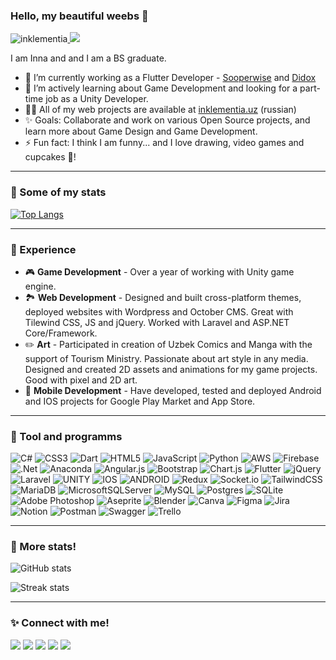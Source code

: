 ### Hello, my beautiful weebs 👋
<p align="left"> <img src="https://komarev.com/ghpvc/?username=inklementia&label=Profile%20views&color=blue&style=for-the-badge" alt="inklementia" /><a href="https://t.me/inklementia_writes"> <img src="https://img.shields.io/badge/Random%20Things-Blog-2CA5E0?style=for-the-badge" /></a> </p>

I am Inna and and I am a BS graduate.

- 🔭 I’m currently working as a Flutter Developer - [Sooperwise](https://play.google.com/store/apps/details?id=com.sooperwise.mobile) and [Didox](https://play.google.com/store/apps/details?id=uz.didox.mobile)
- 🌱 I’m actively learning about Game Development and looking for a part-time job as a Unity Developer.
- 👨‍💻 All of my web projects are available at [inklementia.uz](https://inklementia.uz) (russian)
- ✨ Goals: Collaborate and work on various Open Source projects, and learn more about Game Design and Game Development.
- ⚡ Fun fact: I think I am funny... and I love drawing, video games and cupcakes 🧁!

 ***
 
 ### 🎯 Some of my stats

 [![Top Langs](https://github-readme-stats.vercel.app/api/top-langs/?username=inklementia&layout=compact&theme=vue)](https://github.com/anuraghazra/github-readme-stats)
 
***

 ### 🐢 Experience 
 - 🎮 **Game Development** - Over a year of working with Unity game engine.
 - 🏞️ **Web Development** - Designed and built cross-platform themes, deployed websites with Wordpress and October CMS. Great with Tilewind CSS, JS and jQuery. Worked with Laravel and ASP.NET Core/Framework. 
 - ✏️ **Art** - Participated in creation of Uzbek Comics and Manga with the support of Tourism Ministry. Passionate about art style in any media. Designed and created 2D assets and animations for my game projects. Good with pixel and 2D art.
 - 📱 **Mobile Development** - Have developed, tested and deployed Android and IOS projects for Google Play Market and App Store. 
 
 ***

 ### 👾 Tool and programms
![C#](https://img.shields.io/badge/c%23-%23239120.svg?style=for-the-badge&logo=c-sharp&logoColor=white) ![CSS3](https://img.shields.io/badge/css3-%231572B6.svg?style=for-the-badge&logo=css3&logoColor=white) ![Dart](https://img.shields.io/badge/dart-%230175C2.svg?style=for-the-badge&logo=dart&logoColor=white) ![HTML5](https://img.shields.io/badge/html5-%23E34F26.svg?style=for-the-badge&logo=html5&logoColor=white) ![JavaScript](https://img.shields.io/badge/javascript-%23323330.svg?style=for-the-badge&logo=javascript&logoColor=%23F7DF1E) ![Python](https://img.shields.io/badge/python-3670A0?style=for-the-badge&logo=python&logoColor=ffdd54) ![AWS](https://img.shields.io/badge/AWS-%23FF9900.svg?style=for-the-badge&logo=amazon-aws&logoColor=white) ![Firebase](https://img.shields.io/badge/firebase-%23039BE5.svg?style=for-the-badge&logo=firebase) ![.Net](https://img.shields.io/badge/.NET-5C2D91?style=for-the-badge&logo=.net&logoColor=white) ![Anaconda](https://img.shields.io/badge/Anaconda-%2344A833.svg?style=for-the-badge&logo=anaconda&logoColor=white) ![Angular.js](https://img.shields.io/badge/angular.js-%23E23237.svg?style=for-the-badge&logo=angularjs&logoColor=white) ![Bootstrap](https://img.shields.io/badge/bootstrap-%23563D7C.svg?style=for-the-badge&logo=bootstrap&logoColor=white) ![Chart.js](https://img.shields.io/badge/chart.js-F5788D.svg?style=for-the-badge&logo=chart.js&logoColor=white) ![Flutter](https://img.shields.io/badge/Flutter-%2302569B.svg?style=for-the-badge&logo=Flutter&logoColor=white) ![jQuery](https://img.shields.io/badge/jquery-%230769AD.svg?style=for-the-badge&logo=jquery&logoColor=white) ![Laravel](https://img.shields.io/badge/laravel-%23FF2D20.svg?style=for-the-badge&logo=laravel&logoColor=white) ![UNITY](https://img.shields.io/badge/Unity-%2320232a.svg?style=for-the-badge&logo=unity&logoColor=white) ![IOS](https://img.shields.io/badge/IOS-%2320232a.svg?style=for-the-badge&logo=apple&logoColor=white) ![ANDROID](https://img.shields.io/badge/android-%2320232a.svg?style=for-the-badge&logo=android&logoColor=%a4c639) ![Redux](https://img.shields.io/badge/redux-%23593d88.svg?style=for-the-badge&logo=redux&logoColor=white) ![Socket.io](https://img.shields.io/badge/Socket.io-black?style=for-the-badge&logo=socket.io&badgeColor=010101) ![TailwindCSS](https://img.shields.io/badge/tailwindcss-%2338B2AC.svg?style=for-the-badge&logo=tailwind-css&logoColor=white) ![MariaDB](https://img.shields.io/badge/MariaDB-003545?style=for-the-badge&logo=mariadb&logoColor=white) ![MicrosoftSQLServer](https://img.shields.io/badge/Microsoft%20SQL%20Sever-CC2927?style=for-the-badge&logo=microsoft%20sql%20server&logoColor=white) ![MySQL](https://img.shields.io/badge/mysql-%2300f.svg?style=for-the-badge&logo=mysql&logoColor=white) ![Postgres](https://img.shields.io/badge/postgres-%23316192.svg?style=for-the-badge&logo=postgresql&logoColor=white) ![SQLite](https://img.shields.io/badge/sqlite-%2307405e.svg?style=for-the-badge&logo=sqlite&logoColor=white) ![Adobe Photoshop](https://img.shields.io/badge/adobephotoshop-%2331A8FF.svg?style=for-the-badge&logo=adobephotoshop&logoColor=white) ![Aseprite](https://img.shields.io/badge/Aseprite-FFFFFF?style=for-the-badge&logo=Aseprite&logoColor=#7D929E) ![Blender](https://img.shields.io/badge/blender-%23F5792A.svg?style=for-the-badge&logo=blender&logoColor=white) ![Canva](https://img.shields.io/badge/Canva-%2300C4CC.svg?style=for-the-badge&logo=Canva&logoColor=white) 	![Figma](https://img.shields.io/badge/figma-%23F24E1E.svg?style=for-the-badge&logo=figma&logoColor=white) ![Jira](https://img.shields.io/badge/jira-%230A0FFF.svg?style=for-the-badge&logo=jira&logoColor=white) ![Notion](https://img.shields.io/badge/Notion-%23000000.svg?style=for-the-badge&logo=notion&logoColor=white) ![Postman](https://img.shields.io/badge/Postman-FF6C37?style=for-the-badge&logo=postman&logoColor=white) ![Swagger](https://img.shields.io/badge/-Swagger-%23Clojure?style=for-the-badge&logo=swagger&logoColor=white) ![Trello](https://img.shields.io/badge/Trello-%23026AA7.svg?style=for-the-badge&logo=Trello&logoColor=white)

 ***
  ### 🎯 More stats!
 ![GitHub stats](https://github-readme-stats.vercel.app/api?username=inklementia&show_icons=true&count_private=true&theme=vue)
 
 ![Streak stats](https://github-readme-streak-stats.herokuapp.com/?user=inklementia&theme=vue)
 ***
 ### ✨ Connect with me!
 
<a href="https://t.me/inklementia"><img src="https://img.shields.io/badge/Telegram-2CA5E0?style=for-the-badge&logo=telegram&logoColor=white" /></a>
<a href="mailto:inna2001.a@gmail.com"><img src="https://img.shields.io/badge/Gmail-D14836?style=for-the-badge&logo=gmail&logoColor=white" /></a>
<a href="https://www.linkedin.com/in/inklementia/"><img src="https://img.shields.io/badge/LinkedIn-0077B5?style=for-the-badge&logo=linkedin&logoColor=white" /></a>
<a href="https://www.instagram.com/inklementia/?hl=en"><img src="https://img.shields.io/badge/Instagram-E4405F?style=for-the-badge&logo=instagram&logoColor=white" /></a>
<a href="https://discordapp.com/users/Inklementia#1622"><img src="https://img.shields.io/badge/Discord-5865F2?style=for-the-badge&logo=discord&logoColor=white" /></a>
